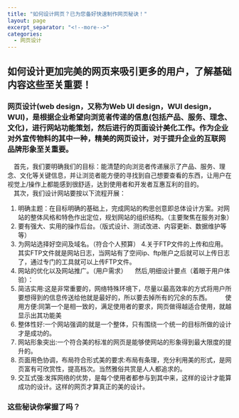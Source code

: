 ```yaml
---
title: "如何设计网页？已为您备好快速制作网页秘诀！"
layout: page
excerpt_separator: "<!--more-->"
categories:
  - 网页设计
---    
```


## 如何设计更加完美的网页来吸引更多的用户，了解基础内容这些至关重要！

<!--more-->

### 网页设计(web design，又称为Web UI design，WUI design，WUI)，是根据企业希望向浏览者传递的信息(包括产品、服务、理念、文化)，进行网站功能策划，然后进行的页面设计美化工作。作为企业对外宣传物料的其中一种，精美的网页设计，对于提升企业的互联网品牌形象至关重要。
  
&emsp;首先，我们要明确我们的目标：能清楚的向浏览者传递展示了产品、服务、理念、文化等关键信息，并让浏览者能方便的寻找到自己想要查看的东西，让用户在视觉上/操作上都能感到很舒适，达到使用者和开发者互惠互利的目的。  
&emsp;其次，我们设计网站要按以下流程开展：  
1. 明确主题：在目标明确的基础上，完成网站的构思创意即总体设计方案。对网站的整体风格和特色作出定位，规划网站的组织结构。（主要聚焦在服务对象）  
2. 要有强大、实用的操作后台。（版式设计、测试改进、内容更新、数据维护等等）
3. 为网站选择好空间及域名。（符合个人预算）
4.关于FTP文件的上传和应用。其实FTP文件就是网站日志，当网站有了空间ip、ftp账户之后就可以上传日志了，通过专门的工具就可以上传FTP文件。
5. 网站的优化以及网站推广。（用户需求）
&emsp;然后,明细设计要点（着眼于用户体验）：  
1. 简洁实用:这是非常重要的，网络特殊环境下，尽量以最高效率的方式将用户所要想得到的信息传送给他就是最好的，所以要去掉所有的冗余的东西。 　　使用方便:同第一个是相一致的，满足使用者的要求，网页做得越适合使用，就越显示出其功能美
2. 整体性好:一个网站强调的就是一个整体，只有围绕一个统一的目标所做的设计才是成功的。
3. 网站形象突出:一个符合美的标准的网页是能够使网站的形象得到最大限度的提升的。
4. 页面用色协调，布局符合形式美的要求:布局有条理，充分利用美的形式，是网页富有可欣赏性，提高档次。当然雅俗共赏是人人都追求的。
5. 交互式强:发挥网络的优势，是每个使用者都参与到其中来，这样的设计才能算成功的设计。这样的网页才算真正的美的设计。
  
### 这些秘诀你掌握了吗？
